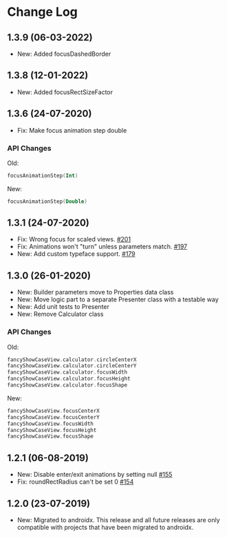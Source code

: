 Change Log
==========

1.3.9 (06-03-2022)
----------------------------
*   New: Added focusDashedBorder

1.3.8 (12-01-2022)
----------------------------
*   New: Added focusRectSizeFactor

1.3.6 (24-07-2020)
----------------------------
*   Fix: Make focus animation step double

### API Changes
Old:
```kotlin
focusAnimationStep(Int)
```

New:
```kotlin
focusAnimationStep(Double)
```

1.3.1 (24-07-2020)
----------------------------
*   Fix: Wrong focus for scaled views. [#201](https://github.com/faruktoptas/FancyShowCaseView/issues/201)
*   Fix: Animations won't "turn" unless parameters match. [#197](https://github.com/faruktoptas/FancyShowCaseView/issues/197)
*   New: Add custom typeface support. [#179](https://github.com/faruktoptas/FancyShowCaseView/issues/179)

1.3.0 (26-01-2020)
----------------------------
*   New: Builder parameters move to Properties data class
*   New: Move logic part to a separate Presenter class with a testable way
*   New: Add unit tests to Presenter
*   New: Remove Calculator class

### API Changes
Old:
```kotlin
fancyShowCaseView.calculator.circleCenterX
fancyShowCaseView.calculator.circleCenterY
fancyShowCaseView.calculator.focusWidth
fancyShowCaseView.calculator.focusHeight
fancyShowCaseView.calculator.focusShape
```

New:
```kotlin
fancyShowCaseView.focusCenterX
fancyShowCaseView.focusCenterY
fancyShowCaseView.focusWidth
fancyShowCaseView.focusHeight
fancyShowCaseView.focusShape
```

1.2.1 (06-08-2019)
----------------------------
*   New: Disable enter/exit animations by setting null [#155](https://github.com/faruktoptas/FancyShowCaseView/issues/155)
*   Fix: roundRectRadius can't be set 0 [#154](https://github.com/faruktoptas/FancyShowCaseView/issues/154)

1.2.0 (23-07-2019)
----------------------------
*   New: Migrated to androidx. This release and all future releases are only compatible with projects that have been migrated to androidx.
